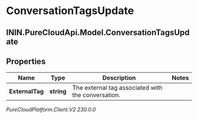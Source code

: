 # ConversationTagsUpdate

## ININ.PureCloudApi.Model.ConversationTagsUpdate

## Properties

|Name | Type | Description | Notes|
|------------ | ------------- | ------------- | -------------|
| **ExternalTag** | **string** | The external tag associated with the conversation. | |



_PureCloudPlatform.Client.V2 230.0.0_
